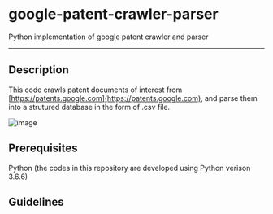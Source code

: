 # google-patent-crawler-parser
Python implementation of google patent crawler and parser
***

Description
-----------
This code crawls patent documents of interest from [https://patents.google.com](https://patents.google.com), and parse them into a strutured database in the form of .csv file.



![image](./scree.png)




Prerequisites
-------------
Python (the codes in this repository are developed using Python verison 3.6.6)

Guidelines
----------


